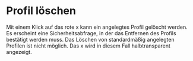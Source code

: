 # Profil löschen 

Mit einem Klick auf das rote x kann ein angelegtes Profil gelöscht werden. Es erscheint eine Sicherheitsabfrage, in der das Entfernen des Profils bestätigt werden muss. Das Löschen von standardmäßig angelegten Profilen ist nicht möglich. Das x wird in diesem Fall halbtransparent angezeigt.



